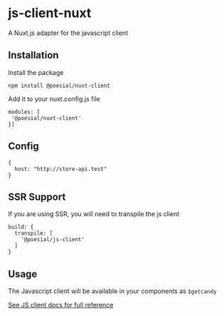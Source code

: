 # js-client-nuxt
A Nuxt.js adapter for the javascript client

## Installation

Install the package

```
npm install @poesial/nuxt-client
```

Add it to your nuxt.config.js file

```
modules: [
 '@poesial/nuxt-client'
}]
```

## Config

```
{
  host: "http://store-api.test"
}
```

## SSR Support

If you are using SSR, you will need to transpile the js client

```
build: {
  transpile: [
    '@poesial/js-client'
  ]
}
```

## Usage
 
The Javascript client will be available in your components as `$getcandy`

[See JS client docs for full reference](https://github.com/getcandy/js-client)
